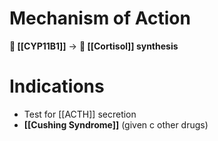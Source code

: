 # Mechanism of Action
** [[CYP11B1]]** → ** [[Cortisol]] synthesis**

# Indications
- Test for [[ACTH]] secretion
- **[[Cushing Syndrome]]** (given c other drugs)